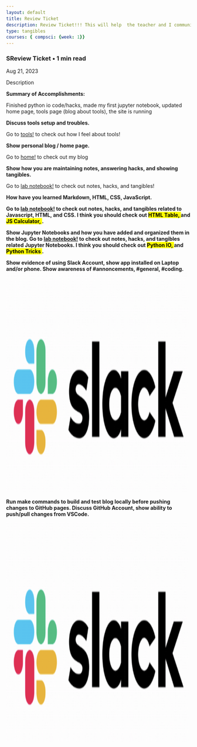 ```yaml
---
layout: default
title: Review Ticket
description: Review Ticket!!! This will help  the teacher and I communicate  results.
type: tangibles
courses: { compsci: {week: 1}}
---
```


### SReview Ticket • 1 min read
Aug 21, 2023

Description


<p> <strong> Summary of Accomplishments:</strong> </p> <p> Finished python io code/hacks, made my first jupyter notebook, updated home page, tools page (blog about tools), the site is running</p>

<strong> Discuss tools setup and troubles.</strong>

Go to [tools!](http://0.0.0.0:4200/student//2023/08/28/tools.html) to check out how I feel about tools!

<strong> Show personal blog / home page.</strong>

Go to [home!](http://0.0.0.0:4200/student/) to check out my blog


<strong>Show how you are maintaining notes, answering hacks, and showing tangibles.</strong>

Go to [lab notebook!](http://0.0.0.0:4200/student/compsci) to check out notes, hacks, and tangibles!

<strong> How have you learned Markdown, HTML, CSS, JavaScript.<strong>

Go to [lab notebook!](http://0.0.0.0:4200/student/compsci) to check out notes, hacks, and tangibles related to Javascript, HTML, and CSS. I think you should check out <mark> HTML Table, </mark>  and   <mark> JS Calculator, </mark>. 

<strong> Show Jupyter Notebooks and how you have added and organized them in the blog.</strong>
Go to [lab notebook!](http://0.0.0.0:4200/student/compsci) to check out notes, hacks, and tangibles related Jupyter Notebooks. I think you should check out <mark> Python IO, </mark>  and   <mark> Python Tricks </mark>. 

<strong> Show evidence of using Slack Account, show app installed on Laptop and/or phone. Show awareness of #annoncements, #general, #coding. </strong>
<strong>
<img src="images/slack.png" alt="slack" style="width:500px;height:600px;">


Run make commands to build and test blog locally
 before pushing changes to GitHub pages. Discuss GitHub Account, show ability to push/pull changes from VSCode. </strong>

<img src="images/slack.png" alt="slack" style="width:500px;height:600px;">